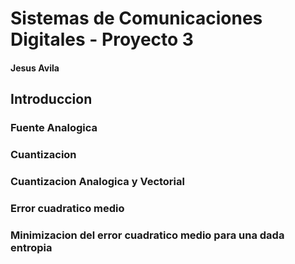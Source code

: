 # Sistemas de Comunicaciones Digitales - Proyecto 3
#### Jesus Avila 

## Introduccion


### Fuente Analogica
### Cuantizacion
### Cuantizacion Analogica y Vectorial
### Error cuadratico medio
### Minimizacion del error cuadratico medio para una dada entropia


